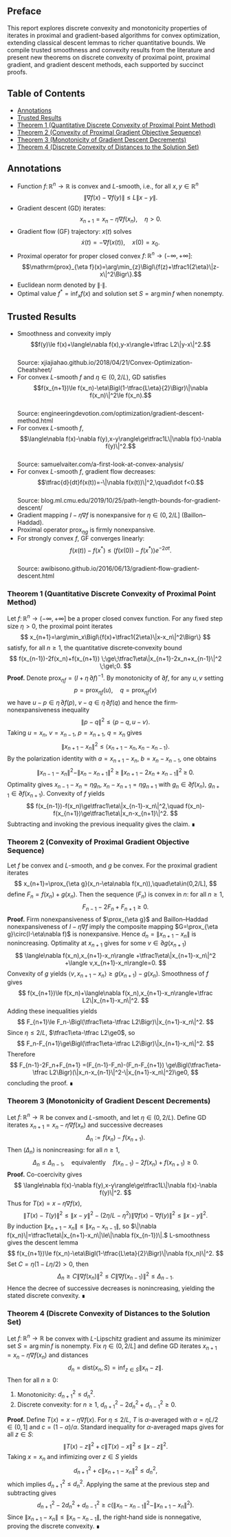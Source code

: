 ## Preface
This report explores discrete convexity and monotonicity properties of iterates in proximal and gradient-based algorithms for convex optimization, extending classical descent lemmas to richer quantitative bounds. We compile trusted smoothness and convexity results from the literature and present new theorems on discrete convexity of proximal point, proximal gradient, and gradient descent methods, each supported by succinct proofs.

## Table of Contents
- [Annotations](#annotations)
- [Trusted Results](#trusted-results)
- [Theorem 1 (Quantitative Discrete Convexity of Proximal Point Method)](#theorem-1-quantitative-discrete-convexity-of-proximal-point-method)
- [Theorem 2 (Convexity of Proximal Gradient Objective Sequence)](#theorem-2-convexity-of-proximal-gradient-objective-sequence)
- [Theorem 3 (Monotonicity of Gradient Descent Decrements)](#theorem-3-monotonicity-of-gradient-descent-decrements)
- [Theorem 4 (Discrete Convexity of Distances to the Solution Set)](#theorem-4-discrete-convexity-of-distances-to-the-solution-set)

## Annotations
- Function $f\colon\mathbb{R}^n\to\mathbb{R}$ is convex and $L$-smooth, i.e., for all $x,y\in\mathbb{R}^n$  
  $$\|\nabla f(x)-\nabla f(y)\|\le L\|x-y\|.$$  
- Gradient descent (GD) iterates:  
  $$x_{n+1}=x_n-\eta\nabla f(x_n),\quad \eta>0.$$  
- Gradient flow (GF) trajectory: $x(t)$ solves  
  $$\dot x(t)=-\nabla f(x(t)),\quad x(0)=x_0.$$  
- Proximal operator for proper closed convex $f\colon\mathbb R^n\to(-\infty,+\infty]$:  
  $$\mathrm{prox}_{\eta f}(x)=\arg\min_{z}\Bigl\{f(z)+\tfrac1{2\eta}\|z-x\|^2\Bigr\}.$$  
- Euclidean norm denoted by $\|\cdot\|$.  
- Optimal value $f^*=\inf_x f(x)$ and solution set $S=\arg\min f$ when nonempty.  

## Trusted Results
- Smoothness and convexity imply  
  $$f(y)\le f(x)+\langle\nabla f(x),y-x\rangle+\tfrac L2\|y-x\|^2.$$  
  Source: xjiajiahao.github.io/2018/04/21/Convex-Optimization-Cheatsheet/
- For convex $L$-smooth $f$ and $\eta\in(0,2/L)$, GD satisfies  
  $$f(x_{n+1})\le f(x_n)-\eta\Bigl(1-\tfrac{L\eta}{2}\Bigr)\|\nabla f(x_n)\|^2\le f(x_n).$$  
  Source: engineeringdevotion.com/optimization/gradient-descent-method.html
- For convex $L$-smooth $f$,  
  $$\langle\nabla f(x)-\nabla f(y),x-y\rangle\ge\tfrac1L\|\nabla f(x)-\nabla f(y)\|^2.$$  
  Source: samuelvaiter.com/a-first-look-at-convex-analysis/
- For convex $L$-smooth $f$, gradient flow decreases:  
  $$\tfrac{d}{dt}f(x(t))=-\|\nabla f(x(t))\|^2,\quad\dot f<0.$$  
  Source: blog.ml.cmu.edu/2019/10/25/path-length-bounds-for-gradient-descent/
- Gradient mapping $I-\eta\nabla f$ is nonexpansive for $\eta\in(0,2/L]$ (Baillon–Haddad).
- Proximal operator $\mathrm{prox}_{\eta g}$ is firmly nonexpansive.
- For strongly convex $f$, GF converges linearly:  
  $$f(x(t))-f(x^*)\le(f(x(0))-f(x^*))e^{-2\sigma t}.$$  
  Source: awibisono.github.io/2016/06/13/gradient-flow-gradient-descent.html

### Theorem 1 (Quantitative Discrete Convexity of Proximal Point Method)
Let $f\colon\mathbb R^n\to(-\infty,+\infty]$ be a proper closed convex function. For any fixed step size $\eta>0$, the proximal point iterates
$$
x_{n+1}=\arg\min_x\Bigl\{f(x)+\tfrac1{2\eta}\|x-x_n\|^2\Bigr\}
$$
satisfy, for all $n\ge1$, the quantitative discrete‐convexity bound
$$
f(x_{n-1})-2f(x_n)+f(x_{n+1})
\;\ge\;\tfrac1\eta\|x_{n+1}-2x_n+x_{n-1}\|^2
\;\ge\;0.
$$
**Proof.** Denote $\mathrm{prox}_{\eta f}=(I+\eta\,\partial f)^{-1}$. By monotonicity of $\partial f$, for any $u,v$ setting
$$
p=\mathrm{prox}_{\eta f}(u),\quad q=\mathrm{prox}_{\eta f}(v)
$$
we have $u-p\in\eta\,\partial f(p)$, $v-q\in\eta\,\partial f(q)$ and hence the firm‐nonexpansiveness inequality
$$
\|p-q\|^2\le\langle p-q,\,u-v\rangle.
$$
Taking $u=x_n$, $v=x_{n-1}$, $p=x_{n+1}$, $q=x_n$ gives
$$
\|x_{n+1}-x_n\|^2\le\langle x_{n+1}-x_n,\,x_n-x_{n-1}\rangle.
$$
By the polarization identity with $a=x_{n+1}-x_n$, $b=x_n-x_{n-1}$, one obtains
$$
\|x_{n-1}-x_n\|^2-\|x_n-x_{n+1}\|^2
\;\ge\;\|x_{n+1}-2x_n+x_{n-1}\|^2
\;\ge\;0.
$$
Optimality gives $x_{n-1}-x_n=\eta g_n$, $x_n-x_{n+1}=\eta g_{n+1}$ with $g_n\in\partial f(x_n)$, $g_{n+1}\in\partial f(x_{n+1})$. Convexity of $f$ yields
$$
f(x_{n-1})-f(x_n)\ge\tfrac1\eta\|x_{n-1}-x_n\|^2,\quad
f(x_n)-f(x_{n+1})\ge\tfrac1\eta\|x_n-x_{n+1}\|^2.
$$
Subtracting and invoking the previous inequality gives the claim. ∎

### Theorem 2 (Convexity of Proximal Gradient Objective Sequence)
Let $f$ be convex and $L$-smooth, and $g$ be convex. For the proximal gradient iterates
$$
x_{n+1}=\prox_{\eta g}(x_n-\eta\nabla f(x_n)),\quad\eta\in(0,2/L],
$$
define $F_n=f(x_n)+g(x_n)$. Then the sequence $(F_n)$ is convex in $n$: for all $n\ge1$,
$$
F_{n-1}-2F_n+F_{n+1}\ge0.
$$
**Proof.** Firm nonexpansiveness of $\prox_{\eta g}$ and Baillon–Haddad nonexpansiveness of $I-\eta\nabla f$ imply the composite mapping $G=\prox_{\eta g}\circ(I-\eta\nabla f)$ is nonexpansive. Hence $d_n=\|x_{n+1}-x_n\|$ is nonincreasing. Optimality at $x_{n+1}$ gives for some $v\in\partial g(x_{n+1})$
$$
\langle\nabla f(x_n),x_{n+1}-x_n\rangle
+\tfrac1\eta\|x_{n+1}-x_n\|^2
+\langle v,x_{n+1}-x_n\rangle=0.
$$
Convexity of $g$ yields $\langle v,x_{n+1}-x_n\rangle\ge g(x_{n+1})-g(x_n)$. Smoothness of $f$ gives
$$
f(x_{n+1})\le f(x_n)+\langle\nabla f(x_n),x_{n+1}-x_n\rangle+\tfrac L2\|x_{n+1}-x_n\|^2.
$$
Adding these inequalities yields
$$
F_{n+1}\le F_n-\Bigl(\tfrac1\eta-\tfrac L2\Bigr)\|x_{n+1}-x_n\|^2.
$$
Since $\eta\le2/L$, $\tfrac1\eta-\tfrac L2\ge0$, so
$$
F_n-F_{n+1}\ge\Bigl(\tfrac1\eta-\tfrac L2\Bigr)\|x_{n+1}-x_n\|^2.
$$
Therefore
$$
F_{n-1}-2F_n+F_{n+1}
=(F_{n-1}-F_n)-(F_n-F_{n+1})
\ge\Bigl(\tfrac1\eta-\tfrac L2\Bigr)(\|x_n-x_{n-1}\|^2-\|x_{n+1}-x_n\|^2)\ge0,
$$
concluding the proof. ∎

### Theorem 3 (Monotonicity of Gradient Descent Decrements)
Let $f\colon\mathbb R^n\to\mathbb R$ be convex and $L$-smooth, and let $\eta\in(0,2/L)$. Define GD iterates $x_{n+1}=x_n-\eta\nabla f(x_n)$ and successive decreases
$$
\Delta_n:=f(x_n)-f(x_{n+1}).
$$
Then $(\Delta_n)$ is nonincreasing: for all $n\ge1$,
$$
\Delta_n\le\Delta_{n-1},
\quad\text{equivalently}\quad
f(x_{n-1})-2f(x_n)+f(x_{n+1})\ge0.
$$
**Proof.** Co-coercivity gives
$$
\langle\nabla f(x)-\nabla f(y),x-y\rangle\ge\tfrac1L\|\nabla f(x)-\nabla f(y)\|^2.
$$
Thus for $T(x)=x-\eta\nabla f(x)$,
$$
\|T(x)-T(y)\|^2
\le\|x-y\|^2-(2\eta/L-\eta^2)\|\nabla f(x)-\nabla f(y)\|^2
\le\|x-y\|^2.
$$
By induction $\|x_{n+1}-x_n\|\le\|x_n-x_{n-1}\|$, so
$\|\nabla f(x_n)\|=\tfrac1\eta\|x_{n+1}-x_n\|\le\|\nabla f(x_{n-1})\|.$
L-smoothness gives the descent lemma
$$
f(x_{n+1})\le f(x_n)-\eta\Bigl(1-\tfrac{L\eta}{2}\Bigr)\|\nabla f(x_n)\|^2.
$$
Set $C=\eta(1-L\eta/2)>0$, then
$$
\Delta_n\ge C\|\nabla f(x_n)\|^2\le C\|\nabla f(x_{n-1})\|^2\le\Delta_{n-1}.
$$
Hence the decree of successive decreases is nonincreasing, yielding the stated discrete convexity. ∎

### Theorem 4 (Discrete Convexity of Distances to the Solution Set)
Let $f\colon\mathbb R^n\to\mathbb R$ be convex with $L$-Lipschitz gradient and assume its minimizer set $S=\arg\min f$ is nonempty. Fix $\eta\in(0,2/L]$ and define GD iterates $x_{n+1}=x_n-\eta\nabla f(x_n)$ and distances
$$
d_n=\mathrm{dist}(x_n,S)=\inf_{z\in S}\|x_n-z\|.
$$
Then for all $n\ge0$:
1) Monotonicity: $d_{n+1}^2\le d_n^2$.  
2) Discrete convexity: for $n\ge1$, $d_{n+1}^2-2d_n^2+d_{n-1}^2\ge0$.

**Proof.** Define $T(x)=x-\eta\nabla f(x)$. For $\eta\le2/L$, $T$ is $\alpha$-averaged with $\alpha=\eta L/2\in(0,1]$ and $c=(1-\alpha)/\alpha$. Standard inequality for $\alpha$-averaged maps gives for all $z\in S$:
$$
\|T(x)-z\|^2+c\|T(x)-x\|^2\le\|x-z\|^2.
$$
Taking $x=x_n$ and infimizing over $z\in S$ yields
$$
d_{n+1}^2+c\|x_{n+1}-x_n\|^2\le d_n^2,
$$
which implies $d_{n+1}^2\le d_n^2$. Applying the same at the previous step and subtracting gives
$$
d_{n+1}^2-2d_n^2+d_{n-1}^2\ge c\bigl(\|x_n-x_{n-1}\|^2-\|x_{n+1}-x_n\|^2\bigr).
$$
Since $\|x_{n+1}-x_n\|\le\|x_n-x_{n-1}\|$, the right‐hand side is nonnegative, proving the discrete convexity. ∎